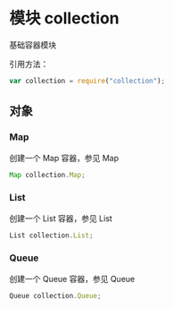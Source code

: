 # 模块 collection
基础容器模块

引用方法：
```JavaScript
var collection = require("collection");
```
## 对象
        
### Map
创建一个 Map 容器，参见 Map
```JavaScript
Map collection.Map;
```

### List
创建一个 List 容器，参见 List
```JavaScript
List collection.List;
```

### Queue
创建一个 Queue 容器，参见 Queue
```JavaScript
Queue collection.Queue;
```

